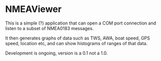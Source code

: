 # NMEAViewer

This is a simple (?) application that can open a COM port connection and listen to a subset of NMEA0183 messages.

It then generates graphs of data such as TWS, AWA, boat speed, GPS speed, location etc, and can show histograms of ranges of that data.

Development is ongoing, version is a 0.1 not a 1.0.
